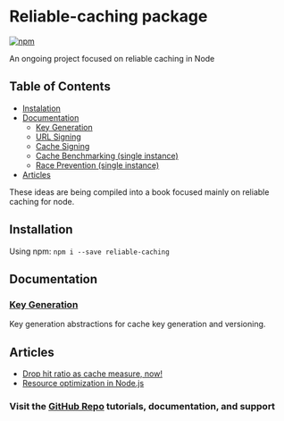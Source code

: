 # Reliable-caching package<!-- omit in toc -->

[![npm](https://img.shields.io/npm/v/reliable-caching.svg)](https://www.npmjs.com/package/reliable-caching)

An ongoing project focused on reliable caching in Node<br/>

## Table of Contents <!-- omit in toc -->

<!-- prettier-ignore-start -->

- [Instalation](#instalation)
- [Documentation](#documentation)
	- [Key Generation](documentation/KEY-GENERATION.md)
	- [URL Signing](documentation/URL-SIGN.md)
	- [Cache Signing](documentation/CACHE-SIGN.md)
	- [Cache Benchmarking (single instance)](documentation/CACHE-BENCH.md)
	- [Race Prevention (single instance)](documentation/RACE-PREVENTION.md)
- [Articles](#articles)


<!-- prettier-ignore-end -->

These ideas are being compiled into a book focused mainly on reliable caching for node.

## Installation

Using npm:
`npm i --save reliable-caching`

## Documentation

### [Key Generation](docs/KEY-GENERATION.md)

Key generation abstractions for cache key generation and versioning.

## Articles

- [Drop hit ratio as cache measure, now!](https://medium.com/pipedrive-engineering/drop-hit-ratio-as-cache-measure-now-98970238dbbf)<br/>
- [Resource optimization in Node.js](https://medium.com/pipedrive-engineering/resource-optimization-in-node-js-c90c731f9df4)

### Visit the [GitHub Repo](https://github.com/nelsongomes/reliable-caching/) tutorials, documentation, and support
